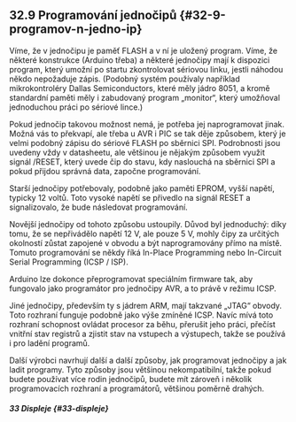 ## 32.9 Programování jednočipů {#32-9-programov-n-jedno-ip}

Víme, že v jednočipu je paměť FLASH a v ní je uložený program. Víme, že některé konstrukce (Arduino třeba) a některé jednočipy mají k dispozici program, který umožní po startu zkontrolovat sériovou linku, jestli náhodou někdo nepožaduje zápis. (Podobný systém používaly například mikrokontroléry Dallas Semiconductors, které měly jádro 8051, a kromě standardní paměti měly i zabudovaný program „monitor“, který umožňoval jednoduchou práci po sériové lince.)

Pokud jednočip takovou možnost nemá, je potřeba jej naprogramovat jinak. Možná vás to překvapí, ale třeba u AVR i PIC se tak děje způsobem, který je velmi podobný zápisu do sériové FLASH po sběrnici SPI. Podrobnosti jsou uvedeny vždy v datasheetu, ale většinou je nějakým způsobem využit signál /RESET, který uvede čip do stavu, kdy naslouchá na sběrnici SPI a pokud přijdou správná data, započne programování.

Starší jednočipy potřebovaly, podobně jako paměti EPROM, vyšší napětí, typicky 12 voltů. Toto vysoké napětí se přivedlo na signál RESET a signalizovalo, že bude následovat programování.

Novější jednočipy od tohoto způsobu ustoupily. Důvod byl jednoduchý: díky tomu, že se nepřivádělo napětí 12 V, ale pouze 5 V, mohly čipy za určitých okolností zůstat zapojené v obvodu a být naprogramovány přímo na místě. Tomuto programování se někdy říká In-Place Programming nebo In-Circuit Serial Programming (ICSP / ISP).

Arduino lze dokonce přeprogramovat speciálním firmware tak, aby fungovalo jako programátor pro jednočipy AVR, a to právě v režimu ICSP.

Jiné jednočipy, především ty s jádrem ARM, mají takzvané „JTAG“ obvody. Toto rozhraní funguje podobně jako výše zmíněné ICSP. Navíc mívá toto rozhraní schopnost ovládat procesor za běhu, přerušit jeho práci, přečíst vnitřní stav registrů a zjistit stav na vstupech a výstupech, takže se používá i pro ladění programů.

Další výrobci navrhují další a další způsoby, jak programovat jednočipy a jak ladit programy. Tyto způsoby jsou většinou nekompatibilní, takže pokud budete používat více rodin jednočipů, budete mít zároveň i několik programovacích rozhraní a programátorů, většinou poměrně drahých.

##### 33 Displeje {#33-displeje}
